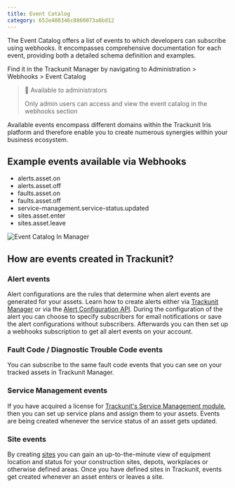 ```yaml
---
title: Event Catalog
category: 652e408346c8860073a6bd12
---
```

The Event Catalog offers a list of events to which developers can subscribe using webhooks. It encompasses comprehensive documentation for each event, providing both a detailed schema definition and examples.

Find it in the Trackunit Manager by navigating to Administration > Webhooks > Event Catalog

> 🚧 Available to administrators
> 
> Only admin users can access and view the event catalog in the webhooks section

Available events encompass different domains within the Trackunit Iris platform and therefore enable you to create numerous synergies within your business ecosystem.

## Example events available via Webhooks
- alerts.asset.on
- alerts.asset.off
- faults.asset.on
- faults.asset.off
- service-management.service-status.updated
- sites.asset.enter
- sites.asset.leave

![Event Catalog In Manager](https://cdn.statically.io/gh/trackunit/developer-hub/master/guides/webhooks/webhooks-event_catalog.png)

## How are events created in Trackunit?

### Alert events
Alert configurations are the rules that determine when alert events are generated for your assets. Learn how to create alerts either via [Trackunit Manager](https://helpcenter.trackunit.com/s/article/How-do-I-work-with-alerts-in-Trackunit-Manager?language=en_US) or via the [Alert Configuration API](https://developers.trackunit.com/reference/alerts). During the configuration of the alert you can choose to specify subscribers for email notifications or save the alert configurations without subscribers. Afterwards you can then set up a webhooks subscription to get all alert events on your account.

### Fault Code / Diagnostic Trouble Code events
You can subscribe to the same fault code events that you can see on your tracked assets in Trackunit Manager.

### Service Management events
If you have acquired a license for [Trackunit's Service Management module](https://helpcenter.trackunit.com/s/article/What-is-Service-Management?language=en_US), then you can set up service plans and assign them to your assets. Events are being created whenever the service status of an asset gets updated.

### Site events
By creating [sites](https://helpcenter.trackunit.com/s/article/How-do-I-work-with-Sites-in-Trackunit-Manager?language=en_US) you can gain an up-to-the-minute view of equipment location and status for your construction sites, depots, workplaces or otherwise defined areas. Once you have defined sites in Trackunit, events get created whenever an asset enters or leaves a site.
